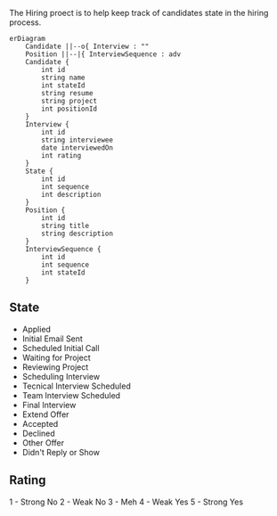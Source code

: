 The Hiring proect is to help keep track of candidates state in the hiring process.


```mermaid
erDiagram
    Candidate ||--o{ Interview : "" 
    Position ||--|{ InterviewSequence : adv
    Candidate {
        int id
        string name
        int stateId
        string resume
        string project
        int positionId
    }
    Interview {
        int id
        string interviewee
        date interviewedOn
        int rating
    }
    State {
        int id
        int sequence
        int description
    }
    Position {
        int id
        string title
        string description
    }
    InterviewSequence {
        int id
        int sequence
        int stateId
    }

```

## State
* Applied
* Initial Email Sent
* Scheduled Initial Call
* Waiting for Project
* Reviewing Project
* Scheduling Interview
* Tecnical Interview Scheduled
* Team Interview Scheduled
* Final Interview
* Extend Offer
* Accepted
* Declined
* Other Offer
* Didn't Reply or Show

## Rating
1 - Strong No
2 - Weak No
3 - Meh
4 - Weak Yes
5 - Strong Yes